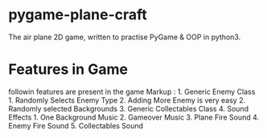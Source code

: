 # pygame-plane-craft
The air plane 2D game, written to practise PyGame & OOP in python3.

# Features in Game
followin features are present in the game
Markup : 1. Generic Enemy Class
              1. Randomly Selects Enemy Type
              2. Adding More Enemy is very easy
          2. Randomly selected Backgrounds
          3. Generic Collectables Class
          4. Sound Effects
              1. One Background Music
              2. Gameover Music
              3. Plane Fire Sound
              4. Enemy Fire Sound
              5. Collectables Sound
